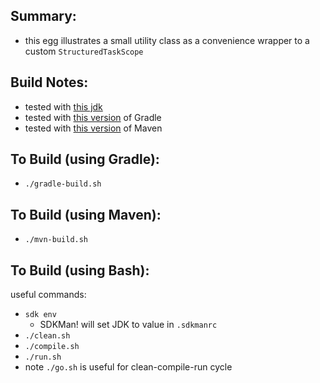 
Summary:
---------

* this egg illustrates a small utility class as a convenience wrapper to a custom `StructuredTaskScope`

Build Notes:
------------

* tested with [this jdk](../JDK.version.md)
* tested with [this version](../Gradle.version.md) of Gradle 
* tested with [this version](../Maven.version.md) of Maven 

To Build (using Gradle):
---------------------

* `./gradle-build.sh`

To Build (using Maven):
---------------------

* `./mvn-build.sh`

To Build (using Bash):
----------------------

useful commands:

* `sdk env`
    - SDKMan! will set JDK to value in `.sdkmanrc`
* `./clean.sh`
* `./compile.sh`
* `./run.sh`
* note `./go.sh` is useful for clean-compile-run cycle

